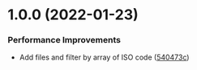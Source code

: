 # 1.0.0 (2022-01-23)


### Performance Improvements

* Add files and filter by array of ISO code ([540473c](https://github.com/Randagio13/countries-service/commit/540473c20d7cf2adcced199ddeee0fbdbf10e647))
